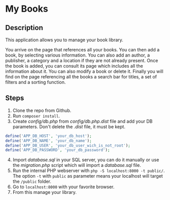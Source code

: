 # My Books

## Description

This application allows you to manage your book library.

You arrive on the page that references all your books. You can then add a book, by selecting various information. You can also add an author, a publisher, a category and a location if they are not already present. Once the book is added, you can consult its page which includes all the information about it. You can also modify a book or delete it. Finally you will find on the page referencing all the books a search bar for titles, a set of filters and a sorting function.

## Steps

1. Clone the repo from Github.
2. Run `composer install`.
3. Create *config/db.php* from *config/db.php.dist* file and add your DB parameters. Don't delete the *.dist* file, it must be kept.
```php
define('APP_DB_HOST', 'your_db_host');
define('APP_DB_NAME', 'your_db_name');
define('APP_DB_USER', 'your_db_user_wich_is_not_root');
define('APP_DB_PASSWORD', 'your_db_password');
```
4. Import *database.sql* in your SQL server, you can do it manually or use the *migration.php* script which will import a *database.sql* file.
5. Run the internal PHP webserver with `php -S localhost:8000 -t public/`. The option `-t` with `public` as parameter means your localhost will target the `/public` folder.
6. Go to `localhost:8000` with your favorite browser.
7. From this manage your library.

